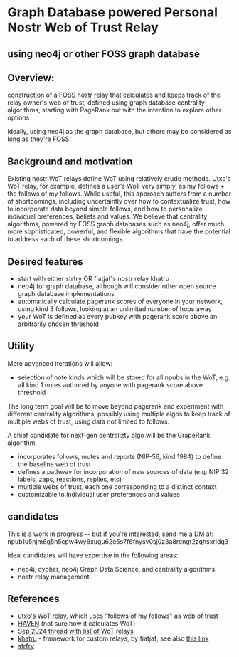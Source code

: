 Graph Database powered Personal Nostr Web of Trust Relay
=====
using neo4j or other FOSS graph database
-----

## Overview: 

construction of a FOSS nostr relay that calculates and keeps track of the relay owner's web of trust, defined using graph database centrality algorithms, starting with PageRank but with the intention to explore other options

ideally, using neo4j as the graph database, but others may be considered as long as they're FOSS

## Background and motivation

Existing nostr WoT relays define WoT using relatively crude methods. Utxo's WoT relay, for example, defines a user's WoT very simply, as my follows + the follows of my follows. While useful, this approach suffers from a number of shortcomings, including uncertaintly over how to contextualize trust, how to incorporate data beyond simple follows, and how to personalize individual preferences, beliefs and values. We believe that centrality algorithms, powered by FOSS graph databases such as neo4j, offer much more sophisticated, powerful, and flexible algorithms that have the potential to address each of these shortcomings.

## Desired features

- start with either strfry OR fiatjaf's nostr relay khatru
- neo4j for graph database, although will consider other open source graph database implementations
- automatically calculate pagerank scores of everyone in your network, using kind 3 follows, looking at an unlimited number of hops away
- your WoT is defined as every pubkey with pagerank score above an arbitrarily chosen threshold

## Utility

More advanced iterations will allow:
- selection of note kinds which will be stored for all npubs in the WoT, e.g. all kind 1 notes authored by anyone with pagerank score above threshold

The long term goal will be to move beyond pagerank and experiment with different centrality algorithms, possibly using multiple algos to keep track of multiple webs of trust, using data not limited to follows. 

A chief candidate for next-gen centralizty algo will be the GrapeRank algorithm.
- incorporates follows, mutes and reports (NIP-56, kind 1984) to define the baseline web of trust
- defines a pathway for incorporation of new sources of data (e.g. NIP 32 labels, zaps, reactions, replies, etc)
- multiple webs of trust, each one corresponding to a distinct context
- customizable to individual user preferences and values

## candidates

This is a work in progress -- but if you're interested, send me a DM at: npub1u5njm6g5h5cpw4wy8xugu62e5s7f6fnysv0sj0z3a8rengt2zqhsxrldq3 

Ideal candidates will have expertise in the following areas:
- neo4j, cypher, neo4j Graph Data Science, and centrality algorithms
- nostr relay management

## References

- [utxo's WoT relay](https://github.com/bitvora/wot-relay), which uses "follows of my follows" as web of trust
- [HAVEN](https://github.com/bitvora/haven) (not sure how it calculates WoT)
- [Sep 2024 thread with list of WoT relays](https://nostr.cxplay.org/nevent1qqszl5x33zks8k2wh2eh6c7kncphjsngc0kz4ktfueje9drm3d47wxgpz4mhxue69uhkummnw3ezummcw3ezuer9wchsygplwuxkt5a8vj5utj6s8tsj8e3wcavc45p4mqmw92qs7wrh5azmyspsgqqqqqqsxa6gcy)
- [khatru](https://github.com/fiatjaf/khatru) - framework for custom relays, by fiatjaf; see also [this link](https://khatru.nostr.technology/)
- [strfry](https://github.com/hoytech/strfry)
